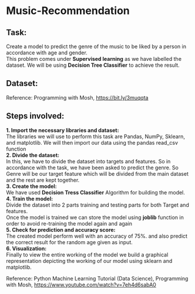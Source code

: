 # Music-Recommendation

## Task:
Create a model to predict the genre of the music to be liked by a person in accordance with age and gender.</br>
This problem comes under <b>Supervised learning</b> as we have labelled the dataset. We will be using <b> Decision Tree Classifier</b> to achieve the result.

## Dataset:
Reference: Programming with Mosh,  https://bit.ly/3muqqta

## Steps involved:
<b>1. Import the necessary libraries and dataset:</b></br>
The libraries we will use to perform this task are Pandas, NumPy, Sklearn, and matplotlib. We will then import our data using the pandas read_csv function</br>
<b>2. Divide the dataset:</b></br>
In this, we have to divide the dataset into targets and features. So in accordance with the task, we have been asked to predict the genre. So Genre will be our target feature which will be divided from the main dataset and the rest are kept together.</br>
<b>3. Create the model:</b> </br>
We have used <b>Decision Tress Classifier</b> Algorithm for building the model.</br>
<b>4. Train the model:</b></br>
Divide the dataset into 2 parts training and testing parts for both Target and features.</br> 
Once the model is trained we can store the model using <b>joblib</b> function in order to avoid re-training the model again and again</br>
<b>5. Check for prediction and accuracy score:</b></br>
The created model perform well with an accuracy of 75%. and also predict the correct result for the random age given as input.</br>
<b>6. Visualization:</b></br>
Finally to view the entire working of the model we build a graphical representation depicting the working of our model using sklearn and matplotlib.</br>



Reference: Python Machine Learning Tutorial (Data Science), Programming with Mosh, https://www.youtube.com/watch?v=7eh4d6sabA0
